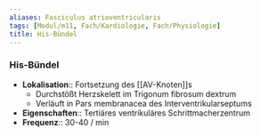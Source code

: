 ```yaml
---
aliases: Fasciculus atrioventricularis
tags: [Modul/m11, Fach/Kardiologie, Fach/Physiologie]
title: His-Bündel
---
```

### His-Bündel
- **Lokalisation**:: Fortsetzung des [[AV-Knoten]]s
	- Durchstößt Herzskelett im Trigonum fibrosum dextrum
	- Verläuft in Pars membranacea des Interventrikularseptums
- **Eigenschaften**:: Tertiäres ventrikuläres Schrittmacherzentrum
- **Frequenz**:: 30-40 / min